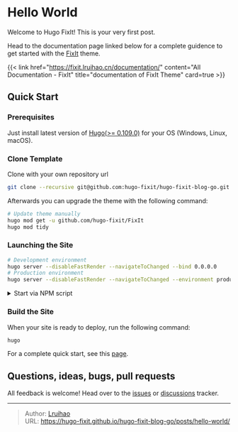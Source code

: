 # Hello World


Welcome to Hugo FixIt! This is your very first post.

<!--more-->

Head to the documentation page linked below for a complete guidence to get started with the [FixIt](https://github.com/hugo-fixit/FixIt) theme.

{{< link href="https://fixit.lruihao.cn/documentation/" content="All Documentation - FixIt" title="documentation of FixIt Theme" card=true >}}

## Quick Start

### Prerequisites

Just install latest version of [Hugo(>= 0.109.0)](https://gohugo.io/installation/) for your OS (Windows, Linux, macOS).

### Clone Template

Clone with your own repository url

```bash
git clone --recursive git@github.com:hugo-fixit/hugo-fixit-blog-go.git
```

Afterwards you can upgrade the theme with the following command:

```bash
# Update theme manually
hugo mod get -u github.com/hugo-fixit/FixIt
hugo mod tidy
```

### Launching the Site

```bash
# Development environment
hugo server --disableFastRender --navigateToChanged --bind 0.0.0.0
# Production environment
hugo server --disableFastRender --navigateToChanged --environment production --bind 0.0.0.0
```

<details>
  <summary>Start via NPM script</summary>

  ```bash
  # build the blog
  npm run build
  # run a local debugging server with watch
  npm run server
  # run a local debugging server in production environment
  npm run server:production
  # update theme submodules
  npm run update:theme
  ```

</details>

### Build the Site

When your site is ready to deploy, run the following command:

```bash
hugo
```

For a complete quick start, see this [page](https://fixit.lruihao.cn/documentation/getting-started/).

## Questions, ideas, bugs, pull requests

All feedback is welcome! Head over to the [issues](https://github.com/hugo-fixit/FixIt/issues) or [discussions](https://github.com/hugo-fixit/FixIt/discussions) tracker.


---

> Author: [Lruihao](https://github.com/Lruihao)  
> URL: https://hugo-fixit.github.io/hugo-fixit-blog-go/posts/hello-world/  

